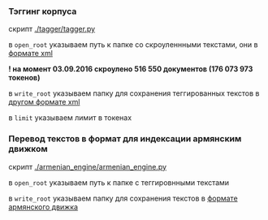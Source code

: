### Тэггинг корпуса

скрипт [./tagger/tagger.py](https://github.com/nevmenandr/thai-language/blob/master/tagger/tagger.py)

в `open_root` указываем путь к папке со скроуленнными текстами, они в [формате xml](https://github.com/nevmenandr/thai-language/blob/master/template.xml)

**! на момент 03.09.2016 скроулено 516 550 документов (176 073 973 токенов)**

в `write_root` указываем папку для сохранения теггированных текстов в [другом формате xml](https://github.com/nevmenandr/thai-language/blob/master/armenian_engine/examples_mapping/example_corpus.xml)

в `limit` указываем лимит в токенах

### Перевод текстов в формат для индексации армянским движком

скрипт [./armenian_engine/armenian_engine.py](https://github.com/nevmenandr/thai-language/blob/master/armenian_engine/armenian_engine.py)

в `open_root` указываем путь к папке с теггировнными текстами

в `write_root` указываем папку для сохранения текстов в [формате армянского движка](https://github.com/nevmenandr/thai-language/blob/master/armenian_engine/examples_mapping/example_corpus_file.prs)

